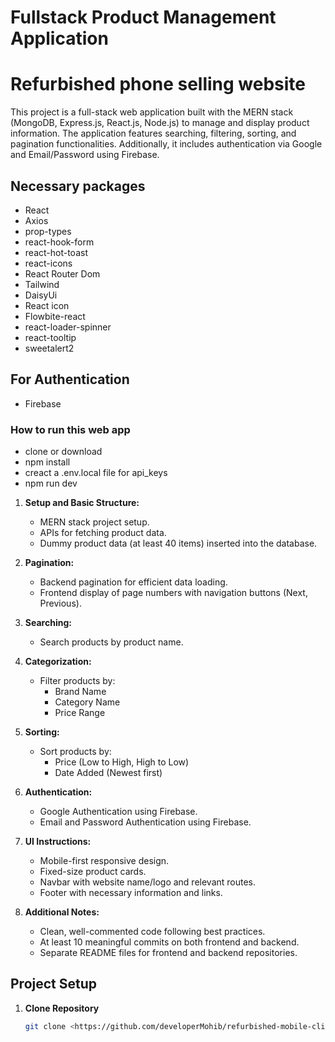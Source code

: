 # Fullstack Product Management Application

# Refurbished phone selling website
This project is a full-stack web application built with the MERN stack (MongoDB, Express.js, React.js, Node.js) to manage and display product information. The application features searching, filtering, sorting, and pagination functionalities. Additionally, it includes authentication via Google and Email/Password using Firebase.


## Necessary packages 
- React
- Axios
- prop-types
- react-hook-form
- react-hot-toast
- react-icons
- React Router Dom
- Tailwind 
- DaisyUi
- React icon
- Flowbite-react
- react-loader-spinner
- react-tooltip
- sweetalert2

## For Authentication
- Firebase

### How to run this web app
- clone or download
- npm install
- creact a .env.local file for api_keys
- npm run dev



1. **Setup and Basic Structure:**
   - MERN stack project setup.
   - APIs for fetching product data.
   - Dummy product data (at least 40 items) inserted into the database.

2. **Pagination:**
   - Backend pagination for efficient data loading.
   - Frontend display of page numbers with navigation buttons (Next, Previous).

3. **Searching:**
   - Search products by product name.

4. **Categorization:**
   - Filter products by:
     - Brand Name
     - Category Name
     - Price Range

5. **Sorting:**
   - Sort products by:
     - Price (Low to High, High to Low)
     - Date Added (Newest first)

6. **Authentication:**
   - Google Authentication using Firebase.
   - Email and Password Authentication using Firebase.

7. **UI Instructions:**
   - Mobile-first responsive design.
   - Fixed-size product cards.
   - Navbar with website name/logo and relevant routes.
   - Footer with necessary information and links.

8. **Additional Notes:**
   - Clean, well-commented code following best practices.
   - At least 10 meaningful commits on both frontend and backend.
   - Separate README files for frontend and backend repositories.

## Project Setup

1. **Clone Repository**

   ```bash
   git clone <https://github.com/developerMohib/refurbished-mobile-client.git


   